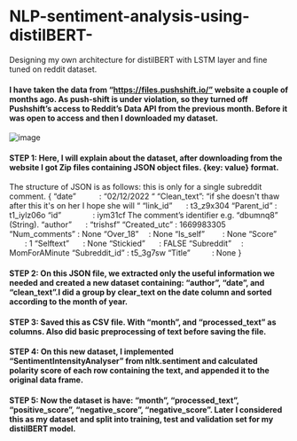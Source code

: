 # NLP-sentiment-analysis-using-distilBERT-
Designing my own architecture for distilBERT  with LSTM layer and fine tuned on reddit dataset.
#### I have taken the data from “https://files.pushshift.io/” website a couple of months ago. As push-shift is under violation, so they turned off Pushshift’s access to Reddit’s Data API from the previous month. Before it was open to access and then I downloaded my dataset.
![image](https://github.com/sharath-yanamandra/NLP-sentiment-analysis-using-distilBERT-/assets/30403425/0bde82bf-1707-420e-8296-fec818d8941e)

#### STEP 1: Here, I will explain about the dataset, after downloading from the website I got Zip files containing JSON object files. {key: value} format.
The structure of JSON is as follows: this is only for a single subreddit comment. 
{
“date”      : “02/12/2022 “
“Clean_text”: “if she doesn't thaw after this it's on her I hope she will “
“link_id”     : t3_z9x304 
“Parent_id”  :  t1_iylz06o 
“id”         : iym31cf The comment’s identifier e.g. “dbumnq8” (String). 
“author”    : “trishsf”
“Created_utc” : 1669983305
“Num_comments” : None
“Over_18”   :  None 
“Is_self”     :  None 
“Score”     : 1 
“Selftext”     :  None 
“Stickied”    :  FALSE 
“Subreddit”   : MomForAMinute 
“Subreddit_id” : t5_3g7sw 
“Title”         : None
}

#### STEP 2: On this JSON file, we extracted only the useful information we needed and created a new dataset containing: “author”, “date”, and “clean_text”.I did a group by clear_text on the date column and sorted according to the month of year.
#### STEP 3: Saved this as CSV file. With “month”, and “processed_text” as columns. Also did basic preprocessing of text before saving the file.
#### STEP 4: On this new dataset, I implemented “SentimentIntensityAnalyser” from nltk.sentiment and calculated polarity score of each row containing the text, and appended it to the original data frame. 
#### STEP 5: Now the dataset is have:  “month”, “processed_text”, “positive_score”, “negative_score”, “negative_score”. Later I considered this as my dataset and split into training, test and validation set for my distilBERT model. 

